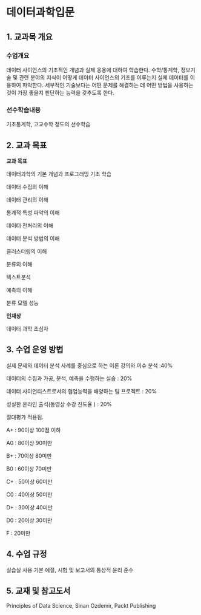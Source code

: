 # 데이터과학입문
## 1. 교과목 개요
### 수업개요
데이터 사이언스의 기초적인 개념과 실제 응용에 대하여 학습한다. 
수학/통계학, 정보기술 및 관련 분야의 지식이 어떻게 데이터 사이언스의 기초를 이루는지 실제 데이터를 이용하여 파악한다.
세부적인 기술보다는 어떤 문제를 해결하는 데 어떤 방법을 사용하는 것이 가장 좋을지 판단하는 능력을 갖추도록 한다.
### 선수학습내용
기초통계학, 고교수학 정도의 선수학습

## 2. 교과 목표
**교과 목표**

데이터과학의 기본 개념과 프로그래밍 기초 학습

데이터 수집의 이해

데이터 관리의 이해

통계적 특성 파악의 이해

데이터 전처리의 이해

데이터 분석 방법의 이해

클러스터링의 이해

분류의 이해

텍스트분석

예측의 이해

분류 모델 성능

**인재상**

데이터 과학 초심자

## 3. 수업 운영 방법

실제 문제와 데이터 분석 사례를 중심으로 하는 이론 강의와 이슈 분석 :40%

데이터의 수집과 가공, 분석, 예측을 수행하는 실습 : 20%

데이터 사이언티스트로서의 협업능력을 배양하는 팀 프로젝트 : 20%

성실한 온라인 출석(동영상 수강 진도율 ) : 20%

절대평가 적용됨.

A+ : 90이상 100점 이하

A0 : 80이상 90미만

B+ : 70이상 80미만

B0 : 60이상 70미만

C+ : 50이상 60미만

C0 : 40이상 50미만

D+ : 30이상 40미만

D0 : 20이상 30미만

F : 20미만

## 4. 수업 규정
실습실 사용 기본 예절,
시험 및 보고서의 통상적 윤리 준수
## 5. 교재 및 참고도서
Principles of Data Science, Sinan Ozdemir, Packt Publishing

